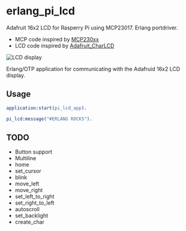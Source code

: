 # erlang_pi_lcd

Adafruit 16x2 LCD for Rasperry Pi using MCP23017. Erlang portdriver.

* MCP code inspired by [MCP230xx](https://github.com/adafruit/Adafruit_Python_GPIO/blob/master/Adafruit_GPIO/MCP230xx.py)
* LCD code inspired by [Adafruit_CharLCD](https://github.com/adafruit/Adafruit_Python_CharLCD/blob/master/Adafruit_CharLCD/Adafruit_CharLCD.py)

![LCD display](https://farm2.staticflickr.com/1486/25712163793_69ef335a30_z.jpg)

Erlang/OTP application for communicating with the Adafruid 16x2 LCD display.

## Usage

```erlang
application:start(pi_lcd_app).

pi_lcd:message("#ERLANG ROCKS").
```

## TODO

* Button support
* Multiline
* home
* set_cursor
* blink
* move_left
* move_right
* set_left_to_right
* set_right_to_left
* autoscroll
* set_backlight
* create_char
